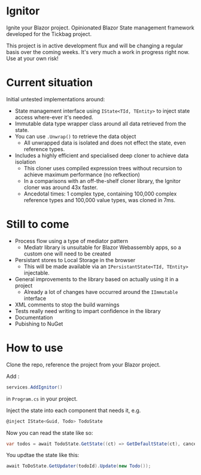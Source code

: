 # Ignitor
Ignite your Blazor project. Opinionated Blazor State management framework developed for the Tickbag project.

This project is in active development flux and will be changing a regular basis over the coming weeks.
It's very much a work in progress right now. Use at your own risk!

# Current situation
Initial untested implementations around:
- State management interface using `IState<TId, TEntity>` to inject state access where-ever it's needed.
- Immutable data type wrapper class around all data retrieved from the state.
- You can use `.Unwrap()` to retrieve the data object
  - All unwrapped data is isolated and does not effect the state, even reference types.
- Includes a highly efficient and specialised deep cloner to achieve data isolation
  - This cloner uses compiled expression trees without recursion to achieve maximum performance (no refkection)
  - In a comparisons with an off-the-shelf cloner library, the Ignitor cloner was around 43x faster.
  - Ancedotal times: 1 complex type, containing 100,000 complex reference types and 100,000 value types, was cloned in 7ms.


# Still to come
- Process flow using a type of mediator pattern
  - Mediatr library is unsuitable for Blazor Webassembly apps, so a custom one will need to be created
- Persistant stores to Local Storage in the browser
  - This will be made available via an `IPersistantState<TId, TEntity>` injectable.
- General improvements to the library based on actually using it in a project
  - Already a lot of changes have occurred around the `IImmutable` interface
- XML comments to stop the build warnings
- Tests really need writing to impart confidence in the library
- Documentation
- Pubishing to NuGet

# How to use
Clone the repo, reference the project from your Blazor project.

Add :
```c#
services.AddIgnitor()
```
in `Program.cs` in your project.

Inject the state into each component that needs it, e.g.

```c#
@inject IState<Guid, Todo> TodoState
```

Now you can read the state like so:
```c#
var todos = await TodoState.GetState((ct) => GetDefaultState(ct), cancellationSource.Token);
```

You updtae the state like this:
```c#
await ToDoState.GetUpdater(todoId).Update(new Todo());
```
